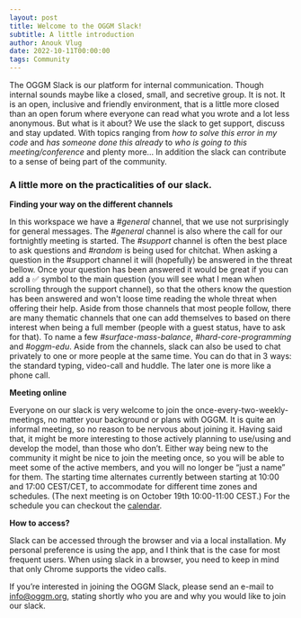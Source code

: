 ```yaml
---
layout: post
title: Welcome to the OGGM Slack!
subtitle: A little introduction
author: Anouk Vlug
date: 2022-10-11T00:00:00
tags: Community
---
```


The OGGM Slack is our platform for internal communication. 
Though internal sounds maybe like a closed, small, and secretive 
group. It is not. It is an open, inclusive and friendly environment, 
that is a little more closed than an open forum where everyone 
can read what you wrote and a lot less anonymous. But what is it about? 
We use the slack to get support, discuss and stay updated. With topics 
ranging from <i>how to solve this error in my code</i> and <i>has 
someone done this already</i> to <i>who is going to this meeting/conference</i>
and plenty more... In addition the slack can contribute 
to a sense of being part of the community.

### A little more on the practicalities of our slack.

<b>Finding your way on the different channels</b>

In this workspace we have a <i>#general</i> channel, that we use not 
surprisingly for general messages. The <i>#general</i> channel is also 
where the call for our fortnightly meeting is started. The 
<i>#support</i> channel is often the best place to ask questions and 
<i>#random</i> is being used for chitchat.
When asking a question in the #support channel it will (hopefully) 
be answered in the threat bellow. Once your question has been 
answered it would be great if you can add a :white_check_mark: 
symbol to the main question (you will see what I mean when 
scrolling through the support channel), so that the others 
know the question has been answered and won't loose time reading 
the whole threat when offering their help.
Aside from those channels that most people follow, there are 
many thematic channels that one can add themselves to based on 
there interest when being a full member (people with a guest status, 
have to ask for that). To name a few <i>#surface-mass-balance</i>, 
<i>#hard-core-programming</i> and <i>#oggm-edu</i>. Aside from the channels, 
slack can also be used to chat privately to one or more people 
at the same time. You can do that in 3 ways: the standard typing, 
video-call and huddle. The later one is more like a phone call.  

<b>Meeting online</b>

Everyone on our slack is very welcome to join the 
once-every-two-weekly-meetings, no matter your background or 
plans with OGGM. It is quite an informal meeting, so no reason to 
be nervous about joining it. Having said that, it might be more 
interesting to those actively planning to use/using and develop the 
model, than those who don’t. Either way being new to the community 
it might be nice to join the meeting once, so you will be able to 
meet some of the active members, and you will no longer be “just a 
name” for them. The starting time alternates currently between 
starting at 10:00 and 17:00 CEST/CET, to accommodate for different 
time zones and schedules. (The next meeting is on October 19th 
10:00-11:00 CEST.) For the schedule you can checkout the 
[calendar](https://oggm.org/meetings/).

<b>How to access?</b>

Slack can be accessed through the browser and via a local 
installation. My personal preference is using the app, and I 
think that is the case for most frequent users. When using slack 
in a browser, you need to keep in mind that only Chrome supports 
the video calls. 

If you’re interested in joining the OGGM Slack, please send an 
e-mail to [info@oggm.org](mailto:info@oggm.org), stating shortly 
who you are and why you would like to join our slack.
